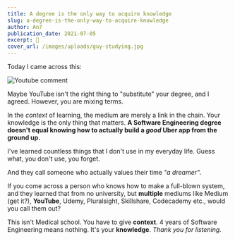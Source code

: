 ```yaml
---
title: A degree is the only way to acquire knowledge
slug: a-degree-is-the-only-way-to-acquire-knowledge
author: An7
publication_date: 2021-07-05
excerpt: 🐧
cover_url: /images/uploads/guy-studying.jpg
---
```

Today I came across this:

![Youtube comment](/images/uploads/youtube-comment.png)

Maybe YouTube isn't the right thing to "substitute" your degree, and I agreed.
However, you are mixing terms.

In the *context* of learning, the medium are merely a link in the chain. Your
knowledge is the only thing that matters. **A Software Engineering degree
doesn't equal knowing how to actually build a *good* Uber app from the ground
up.**

I've learned countless things that I don't use in my everyday life. Guess what,
you don't use, you forget.

And they call someone who actually values their time *"a dreamer"*.

If you come across a person who knows how to make a full-blown system, and they
learned that from no university, but **multiple** mediums like Medium (get it?),
**YouTube**, Udemy, Pluralsight, Skillshare, Codecademy etc., would you call
them out?

This isn't Medical school. You have to give **context**. 4 years of Software
Engineering means nothing. It's your **knowledge**. *Thank you for listening.*